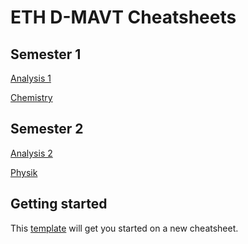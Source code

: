 # ETH D-MAVT Cheatsheets

## Semester 1

[Analysis 1](https://github.com/ETH-D-MAVT-Cheatsheets/Analysis1_Steiger_2022)

[Chemistry](https://github.com/ETH-D-MAVT-Cheatsheets/Chemistry_Norris_2022)

## Semester 2

[Analysis 2](https://github.com/ETH-D-MAVT-Cheatsheets/Analysis2_Steiger_2023)

[Physik](https://github.com/ETH-D-MAVT-Cheatsheets/Physik_Degiorgi_2023)

## Getting started

This [template](https://github.com/ETH-D-MAVT-Cheatsheets/ZF-Template) will get you started on a new cheatsheet.
